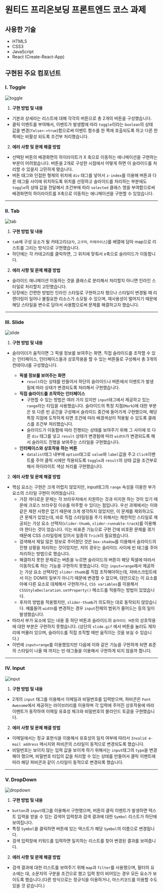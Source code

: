 # 원티드 프리온보딩 프론트엔드 코스 과제

## 사용한 기술

- HTML5
- CSS3
- JavaScript
- React (Create-React-App)

## 구현된 주요 컴포넌트

### I. Toggle

![toggle](https://user-images.githubusercontent.com/77887712/163755887-fd9b6fb3-aa34-47e0-a348-9323c74fc27c.gif)

1. **구현 방법 및 내용**

- 기본과 상세라는 리스트에 대해 각각의 버튼으로 총 2개의 버튼을 구성했습니다.
- 클릭 이벤트를 부여해서, 이벤트가 발생함에 따라 `toggle`이라는 `boolean`의 상태 값을 변경(`false<->true`)함으로써 이벤트 함수를 한 쪽에 호출되도록 하고 다른 한 쪽에는 비활성 되도록 조건부 처리했습니다.

2. **에러 사항 및 문제 해결 방법**

- 선택된 버튼의 배경화면의 하이라이트가 X 축으로 이동하는 애니메이션을 구현하는 부분이 어려웠습니다. 버튼을 2개로 구성한 시점에서 어떻게 하면 이 슬라이드를 처리할 수 있을지 고민하게 됐습니다.
- 버튼 태그와 인접한 형제의 위치에 `div` 태그를 넣어서 `z-index`를 이용해 버튼과 다른 태그들 사이에 위치하도록 위치를 선정하고 슬라이드를 처리하는 부분에도 `toggle`의 상태 값을 전달해서 조건부에 따라 `selected` 클래스 명을 부여함으로써 배경화면의 하이라이트를 X축으로 이동하는 애니메이션을 구현할 수 있었습니다.

---

### II. Tab

![tab](https://user-images.githubusercontent.com/77887712/163755923-f0c5a44d-51df-4361-aef6-e9aae3624a74.gif)

1. **구현 방법 및 내용**

- `tab`에 구성 요소가 될 카테고리(`감자`, `고구마`, `카레라이스`)를 배열에 담아 map으로 리스트를 그리는 방식으로 구현했습니다.
- 하단에는 각 카테고리를 클릭하면, 그 위치에 맞춰서 x축으로 슬라이드가 이동합니다.

2. **에러 사항 및 문제 해결 방법**

- 슬라이드 애니메이션 이동하는 것을 클래스로 분리해서 처리할지 아니면 인라인 스타일로 처리할지 고민했습니다.
- 당장에는 간편한 방법인 인라인 스타일로 구현하고자 했으나 스타일이 변경될 때 리렌더링이 일어나 불필요한 리소스가 소모될 수 있으며, 재사용성이 떨어지기 때문에 해당 스타일을 변수로 담아서 사용함으로써 문제를 해결하고자 했습니다.

---

### III. Slide

![slide](https://user-images.githubusercontent.com/77887712/164169526-1b5524e0-c75c-49c3-ade4-50e9c46bae8d.gif)

1. **구현 방법 및 내용**

- 슬라이더가 움직이면 그 픽셀 정보를 보여주는 화면, 직접 슬라이드를 조작할 수 있는 인터페이스, 인터페이스들과 상호작용을 할 수 있는 버튼들로 구성해서 총 3개의 컨테이너를 구성했습니다.

  - **픽셀 정보를 보여주는 화면**
    - `result`라는 상태를 만들어서 하단의 슬라이드나 버튼에서 이벤트가 발생 됨에 따라 상태가 변경되도록 처리해서 구현했습니다.
  - **직접 슬라이드를 조작하는 인터페이스**
    - 구현할 수 있는 방법은 여러 가지 있지만 `input`태그에서 제공하고 있는 `range`라는 타입을 사용했습니다. 슬라이드의 특정 지점(`Mark`)에 대한 부분은 또 다른 빈 공간을 구성해서 슬라이드 중간에 들어가게 구현했으며, 해당 특정 지점에 도착하게 되면 조건에 따라 배경색상이 적용될 수 있도록 클래스를 조건부 처리했습니다.
    - 슬라이드가 이동함에 따라 진행되는 상태를 보여주기 위해 그 사이에 또 다른 `div` 태그를 넣고 `result` 상태가 변경됨에 따라 `width`가 변경되도록 해서 슬라이드 진행을 보여주는 스타일을 구현했습니다.
  - **인터페이스와 상호작용 하는 버튼**
    - `datalist`태그 내부에 `option`태그로 `value`와 `label`값을 주고 `Click`이벤트를 주어 클릭 시에만 적용되도록 `toggle`과 `result`의 상태 값을 조건부로 해서 하이라이트 색상 처리를 구현했습니다.

2. **에러 사항 및 문제 해결 방법**

- 핵심 요소는 구현은 크게 어렵지 않았지만, input태그의 `range` 속성을 이용한 부가 요소의 스타일 구현이 어려웠습니다.
  - 가장 까다로운 문제는 각 브라우저에서 지원하는 것과 미지원 하는 것이 있기 때문에 크로스 브라우징 이슈를 마주할 수 있다는 점입니다. 우선 과제에서는 이와 같은 제한 사항은 없기 때문에 크게 생각하지 않았지만, 이 문제를 제외하고도 큰 문제가 있었는데, 바로 직접 스타일링을 주기 위해서는 제한적인 스타일로 제공되는 가상 요소 선택자(`slider-thumb`, `slider-runnable-track`)를 이용해야 한다는 것이 었습니다. 이는 비표준 기능으로 구현 간에 비호환 문제를 겪기 때문에 CSS 스타일링에 있어서 일종의 `Trick`이 필요했습니다.
  - 검색해서 제일 많은 정보로 주어졌던 것은 `box-shadow`를 이용해서 슬라이드의 진행 상황을 처리하는 것이었지만, 저의 경우는 슬라이드 사이에 빈 태그를 주어 처리하는 방법으로 했습니다.
  - 해결하지 못한 문제로는 버튼을 누르면 슬라이드의 버튼이 해당 픽셀에 따라서 이동하도록 하는 기능을 구현하지 못했습니다. 이는 `input=range`에서 제공하는 가상 요소 선택자인 `slider-thumb`를 직접 조작해야하는데, 자바스크립트에서 이는 DOM의 일부가 아니기 때문에 변경할 수 없으며, 대안으로는 이 요소를 아예 다른 요소로 대체해서 구현하거나, `CSS variables`를 이용해서 `CSSStyleDeclaration.setProperty()` 메소드를 적용하는 방법이 있었습니다.
  - 후자의 방법을 적용했지만, `slider-thumb`가 의도하는 대로 동작되지 않았습니다. 예를들어 `width`를 변경하는 경우 `input`전체의 범위가 줄어드는 등의 일이 발생했습니다.
- 따라서 부가 요소에 있는 내용 중 하단 버튼과 슬라이드의 `슬라이드 버튼`의 상호작용에 대한 부분은 구현하지 못했습니다. (상단의 `slide.gif` 에서 버튼을 눌러도 제자리에 머물러 있으며, 슬라이드를 직접 조작할 때만 움직이는 것을 보실 수 있습니다.)
- 이번에 `input=range`를 이용했었지만 다음에 이와 같은 기능을 구현하게 되면 표준의 스타일이 나올 때 까지는 빈 태그들을 이용해서 구현하게 되지 않을까 합니다.

---

### IV. Input

![input](https://user-images.githubusercontent.com/77887712/164406711-4bc46a22-74af-4fac-8789-2919ca225cc7.gif)

1. **구현 방법 및 내용**

- 2개의 `input` 태그를 이용해서 이메일과 비밀번호를 입력받으며, 파비콘은 `Font Awesome`에서 제공하는 라이브러리를 이용하며 각 입력에 주어진 상호작용에 따라 이벤트가 동작하여 이메일 유효성 체크와 비밀번호의 블라인드 토글을 구현했습니다.

2. **에러 사항 및 문제 해결 방법**

- 이메일에서는 정규 표현식을 이용해서 유효성의 일치 여부에 따라서 `Invalid e-mail address` 메시지와 파비콘의 스타일이 동적으로 변경되도록 했습니다.
- 비밀번호는 보이지 않는 입력 값을 보이게 하기 위해서는 `input`태그의 `type`을 변경해야 했으며, 비밀번호 타입의 값을 처리할 수 있는 상태를 만들어서 클릭 이벤트에 따라 해당 파비콘과 같이 스타일이 동적으로 변경되록 했습니다.

---

### V. DropDown

![dropdown](https://user-images.githubusercontent.com/77887712/164621954-bb332cc1-f8db-4dc2-9957-846956007e29.gif)

1. **구현 방법 및 내용**

- `button`과 `input`태그를 이용해서 구현했으며, 버튼의 클릭 이벤트가 발생하면 텍스트 입력을 받을 수 있는 검색어 입력창과 검색 결과에 대한 `Symbol` 리스트가 하단에 보여집니다.
- 특정 `Symbol`을 클릭하면 버튼에 있는 텍스트가 해당 `Symbol`의 이름으로 변경됩니다.
- 검색 입력창에 키워드를 입력하면 일치하는 리스트를 찾아 변경된 결과를 보여줍니다.

2. **에러 사항 및 문제 해결 방법**

- 검색 결과에 대한 리스트를 보여주기 위해 `map`과 `filter`를 사용했으며, 필터의 요소에는 대, 소문자의 구분을 조건으로 했고 입력 창이 비어있는 경우 모든 요소가 보이도록 했습니다.(다른 방식으로는 정규식을 이용하거나, 아스키코드를 이용할 수도 있을 것 같습니다.)
